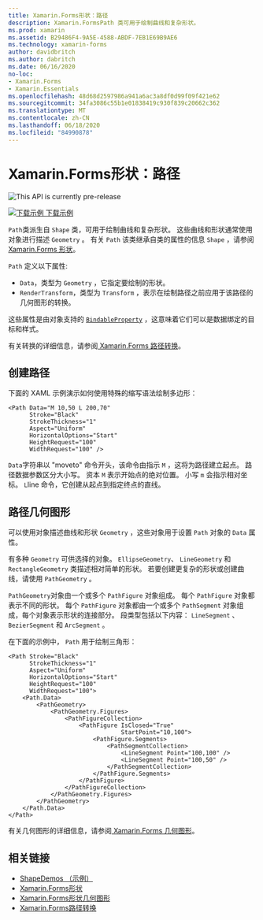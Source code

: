 ```yaml
---
title: Xamarin.Forms形状：路径
description: Xamarin.FormsPath 类可用于绘制曲线和复杂形状。
ms.prod: xamarin
ms.assetid: B29486F4-9A5E-4588-ABDF-7EB1E69B9AE6
ms.technology: xamarin-forms
author: davidbritch
ms.author: dabritch
ms.date: 06/16/2020
no-loc:
- Xamarin.Forms
- Xamarin.Essentials
ms.openlocfilehash: 48d68d2597986a941a6ac3a8df0d99f09f421e62
ms.sourcegitcommit: 34fa3086c55b1e01838419c930f839c20662c362
ms.translationtype: MT
ms.contentlocale: zh-CN
ms.lasthandoff: 06/18/2020
ms.locfileid: "84990878"
---
```

# <a name="xamarinforms-shapes-path"></a>Xamarin.Forms形状：路径

![](~/media/shared/preview.png "This API is currently pre-release")

[![下载示例](~/media/shared/download.png) 下载示例](https://docs.microsoft.com/samples/xamarin/xamarin-forms-samples/userinterface-shapesdemos/)

`Path`类派生自 `Shape` 类，可用于绘制曲线和复杂形状。 这些曲线和形状通常使用对象进行描述 `Geometry` 。 有关 `Path` 该类继承自类的属性的信息 `Shape` ，请参阅[ Xamarin.Forms 形状](index.md)。

`Path` 定义以下属性:

- `Data`，类型为 `Geometry` ，它指定要绘制的形状。
- `RenderTransform`，类型为 `Transform` ，表示在绘制路径之前应用于该路径的几何图形的转换。

这些属性是由对象支持的 [`BindableProperty`](xref:Xamarin.Forms.BindableProperty) ，这意味着它们可以是数据绑定的目标和样式。

有关转换的详细信息，请参阅[ Xamarin.Forms 路径转换](path-transforms.md)。

## <a name="create-a-path"></a>创建路径

下面的 XAML 示例演示如何使用特殊的缩写语法绘制多边形：

```xaml
<Path Data="M 10,50 L 200,70"
      Stroke="Black"
      StrokeThickness="1"
      Aspect="Uniform"
      HorizontalOptions="Start"
      HeightRequest="100"
      WidthRequest="100" />
```

`Data`字符串以 "moveto" 命令开头，该命令由指示 `M` ，这将为路径建立起点。 路径数据参数区分大小写。 资本 `M` 表示开始点的绝对位置。 小写 `m` 会指示相对坐标。 `L`line 命令，它创建从起点到指定终点的直线。

## <a name="path-geometry"></a>路径几何图形

可以使用对象描述曲线和形状 `Geometry` ，这些对象用于设置 `Path` 对象的 `Data` 属性。

有多种 `Geometry` 可供选择的对象。 `EllipseGeometry`、 `LineGeometry` 和 `RectangleGeometry` 类描述相对简单的形状。 若要创建更复杂的形状或创建曲线，请使用 `PathGeometry` 。

`PathGeometry`对象由一个或多个 `PathFigure` 对象组成。 每个 `PathFigure` 对象都表示不同的形状。 每个 `PathFigure` 对象都由一个或多个 `PathSegment` 对象组成，每个对象表示形状的连接部分。 段类型包括以下内容： `LineSegment` 、 `BezierSegment` 和 `ArcSegment` 。

在下面的示例中， `Path` 用于绘制三角形：

```xaml
<Path Stroke="Black"
      StrokeThickness="1"
      Aspect="Uniform"
      HorizontalOptions="Start"
      HeightRequest="100"
      WidthRequest="100">
    <Path.Data>
        <PathGeometry>
            <PathGeometry.Figures>
                <PathFigureCollection>
                    <PathFigure IsClosed="True"
                                StartPoint="10,100">
                        <PathFigure.Segments>
                            <PathSegmentCollection>
                                <LineSegment Point="100,100" />
                                <LineSegment Point="100,50" />
                            </PathSegmentCollection>
                        </PathFigure.Segments>
                    </PathFigure>
                </PathFigureCollection>
            </PathGeometry.Figures>
        </PathGeometry>
    </Path.Data>
</Path>
```

有关几何图形的详细信息，请参阅[ Xamarin.Forms 几何图形](geometries.md)。

## <a name="related-links"></a>相关链接

- [ShapeDemos （示例）](https://docs.microsoft.com/samples/xamarin/xamarin-forms-samples/userinterface-shapesdemos/)
- [Xamarin.Forms形状](index.md)
- [Xamarin.Forms形状几何图形](geometries.md)
- [Xamarin.Forms路径转换](path-transforms.md)
